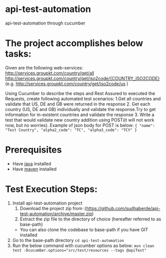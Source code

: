 # api-test-automation
api-test-automation through cucumber

# The project accomplishes below tasks:
Given  are the  following web-services:
http://services.groupkt.com/country/get/all
http://services.groupkt.com/country/get/iso2code/{COUNTRY_ISO2CODE} (e.g. http://services.groupkt.com/country/get/iso2code/us )

Using Cucumber to describe the steps and Rest Assured to executed the Requests, create following automated test scenarios:
1.Get all countries and validate that US, DE and GB were returned in the response
2. Get each country (US, DE and GB) individually and validate the response.Try to get information for in-existent countries and validate the response
3. Write a test that would validate new country addition using POST(it will not work now, but no worries).
Example of json body for POST is below:
`{
  "name": "Test Country",
  "alpha2_code": "TC",
  "alpha3_code": "TCY"
}`

# Prerequisites 
* Have [java](http://www.oracle.com/technetwork/java/javase/downloads/index.html) installed
* Have [maven](http://maven.apache.org/) installed

# Test Execution Steps:
1. Install api-test-automation project
	1. Download the project zip from :(https://github.com/sudhaberde/api-test-automation/archive/master.zip)
	2. Extract the zip file to the directory of choice (hereafter referred to as base-path)
	* You can also clone the codebase to base-path if you have GIT installed
2. Go to the base-path directory 
	`cd api-test-automation`
3. Run the  below command with cucumber options as below:
  `mvn clean test -Dcucumber.options="src/test/resources --tags @apiTest"`
